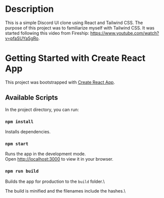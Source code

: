 # Description

This is a simple Discord UI clone using React and Tailwind CSS.
The purpose of this project was to familiarize myself with Tailwind CSS.
It was started following this video from Fireship: https://www.youtube.com/watch?v=pfaSUYaSgRo.

# Getting Started with Create React App

This project was bootstrapped with [Create React App](https://github.com/facebook/create-react-app).

## Available Scripts

In the project directory, you can run:

### `npm install`

Installs dependencies.

### `npm start`

Runs the app in the development mode.\
Open [http://localhost:3000](http://localhost:3000) to view it in your browser.

### `npm run build`

Builds the app for production to the `build` folder.\

The build is minified and the filenames include the hashes.\

